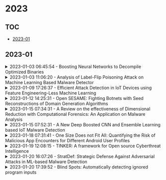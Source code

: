 # 2023

## TOC

- [2023-01](#2023-01)

## 2023-01

<details>

<summary>2023-01-03 06:45:54 - Boosting Neural Networks to Decompile Optimized Binaries</summary>

- *Ying Cao, Ruigang Liang, Kai Chen, Peiwei Hu*

- `2301.00969v1` - [abs](http://arxiv.org/abs/2301.00969v1) - [pdf](http://arxiv.org/pdf/2301.00969v1)

> Decompilation aims to transform a low-level program language (LPL) (eg., binary file) into its functionally-equivalent high-level program language (HPL) (e.g., C/C++). It is a core technology in software security, especially in vulnerability discovery and malware analysis. In recent years, with the successful application of neural machine translation (NMT) models in natural language processing (NLP), researchers have tried to build neural decompilers by borrowing the idea of NMT. They formulate the decompilation process as a translation problem between LPL and HPL, aiming to reduce the human cost required to develop decompilation tools and improve their generalizability. However, state-of-the-art learning-based decompilers do not cope well with compiler-optimized binaries. Since real-world binaries are mostly compiler-optimized, decompilers that do not consider optimized binaries have limited practical significance. In this paper, we propose a novel learning-based approach named NeurDP, that targets compiler-optimized binaries. NeurDP uses a graph neural network (GNN) model to convert LPL to an intermediate representation (IR), which bridges the gap between source code and optimized binary. We also design an Optimized Translation Unit (OTU) to split functions into smaller code fragments for better translation performance. Evaluation results on datasets containing various types of statements show that NeurDP can decompile optimized binaries with 45.21% higher accuracy than state-of-the-art neural decompilation frameworks.

</details>

<details>

<summary>2023-01-03 11:06:20 - Analysis of Label-Flip Poisoning Attack on Machine Learning Based Malware Detector</summary>

- *Kshitiz Aryal, Maanak Gupta, Mahmoud Abdelsalam*

- `2301.01044v1` - [abs](http://arxiv.org/abs/2301.01044v1) - [pdf](http://arxiv.org/pdf/2301.01044v1)

> With the increase in machine learning (ML) applications in different domains, incentives for deceiving these models have reached more than ever. As data is the core backbone of ML algorithms, attackers shifted their interest toward polluting the training data. Data credibility is at even higher risk with the rise of state-of-art research topics like open design principles, federated learning, and crowd-sourcing. Since the machine learning model depends on different stakeholders for obtaining data, there are no reliable automated mechanisms to verify the veracity of data from each source.   Malware detection is arduous due to its malicious nature with the addition of metamorphic and polymorphic ability in the evolving samples. ML has proven to solve the zero-day malware detection problem, which is unresolved by traditional signature-based approaches. The poisoning of malware training data can allow the malware files to go undetected by the ML-based malware detectors, helping the attackers to fulfill their malicious goals. A feasibility analysis of the data poisoning threat in the malware detection domain is still lacking. Our work will focus on two major sections: training ML-based malware detectors and poisoning the training data using the label-poisoning approach. We will analyze the robustness of different machine learning models against data poisoning with varying volumes of poisoning data.

</details>

<details>

<summary>2023-01-09 17:26:37 - Efficient Attack Detection in IoT Devices using Feature Engineering-Less Machine Learning</summary>

- *Arshiya Khan, Chase Cotton*

- `2301.03532v1` - [abs](http://arxiv.org/abs/2301.03532v1) - [pdf](http://arxiv.org/pdf/2301.03532v1)

> Through the generalization of deep learning, the research community has addressed critical challenges in the network security domain, like malware identification and anomaly detection. However, they have yet to discuss deploying them on Internet of Things (IoT) devices for day-to-day operations. IoT devices are often limited in memory and processing power, rendering the compute-intensive deep learning environment unusable. This research proposes a way to overcome this barrier by bypassing feature engineering in the deep learning pipeline and using raw packet data as input. We introduce a feature engineering-less machine learning (ML) process to perform malware detection on IoT devices. Our proposed model, "Feature engineering-less-ML (FEL-ML)," is a lighter-weight detection algorithm that expends no extra computations on "engineered" features. It effectively accelerates the low-powered IoT edge. It is trained on unprocessed byte-streams of packets. Aside from providing better results, it is quicker than traditional feature-based methods. FEL-ML facilitates resource-sensitive network traffic security with the added benefit of eliminating the significant investment by subject matter experts in feature engineering.

</details>

<details>

<summary>2023-01-12 14:25:31 - Open SESAME: Fighting Botnets with Seed Reconstructions of Domain Generation Algorithms</summary>

- *Nils Weissgerber, Thorsten Jenke, Elmar Padilla, Lilli Bruckschen*

- `2301.05048v1` - [abs](http://arxiv.org/abs/2301.05048v1) - [pdf](http://arxiv.org/pdf/2301.05048v1)

> An important aspect of many botnets is their capability to generate pseudorandom domain names using Domain Generation Algorithms (DGAs). A cyber criminal can register such domains to establish periodically changing rendezvous points with the bots. DGAs make use of seeds to generate sets of domains. Seeds can easily be changed in order to generate entirely new groups of domains while using the same underlying algorithm. While this requires very little manual effort for an adversary, security specialists typically have to manually reverse engineer new malware strains to reconstruct the seeds. Only when the seed and DGA are known, past and future domains can be generated, efficiently attributed, blocked, sinkholed or used for a take-down. Common counters in the literature consist of databases or Machine Learning (ML) based detectors to keep track of past and future domains of known DGAs and to identify DGA-generated domain names, respectively. However, database based approaches can not detect domains generated by new DGAs, and ML approaches can not generate future domain names. In this paper, we introduce SESAME, a system that combines the two above-mentioned approaches and contains a module for automatic Seed Reconstruction, which is, to our knowledge, the first of its kind. It is used to automatically classify domain names, rate their novelty, and determine the seeds of the underlying DGAs. SESAME consists of multiple DGA-specific Seed Reconstructors and is designed to work purely based on domain names, as they are easily obtainable from observing the network traffic. We evaluated our approach on 20.8 gigabytes of DNS-lookups. Thereby, we identified 17 DGAs, of which 4 were entirely new to us.

</details>

<details>

<summary>2023-01-15 07:34:31 - A Review on the effectiveness of Dimensional Reduction with Computational Forensics: An Application on Malware Analysis</summary>

- *Aye Thaw Da Naing, Justin Soh Beng Guan, Yarzar Shwe Win, Jonathan Pan*

- `2301.06031v1` - [abs](http://arxiv.org/abs/2301.06031v1) - [pdf](http://arxiv.org/pdf/2301.06031v1)

> The Android operating system is pervasively adopted as the operating system platform of choice for smart devices. However, the strong adoption has also resulted in exponential growth in the number of Android based malicious software or malware. To deal with such cyber threats as part of cyber investigation and digital forensics, computational techniques in the form of machine learning algorithms are applied for such malware identification, detection and forensics analysis. However, such Computational Forensics modelling techniques are constrained the volume, velocity, variety and veracity of the malware landscape. This in turn would affect its identification and detection effectiveness. Such consequence would inherently induce the question of sustainability with such solution approach. One approach to optimise effectiveness is to apply dimensional reduction techniques like Principal Component Analysis with the intent to enhance algorithmic performance. In this paper, we evaluate the effectiveness of the application of Principle Component Analysis on Computational Forensics task of detecting Android based malware. We applied our research hypothesis to three different datasets with different machine learning algorithms. Our research result showed that the dimensionally reduced dataset would result in a measure of degradation in accuracy performance.

</details>

<details>

<summary>2023-01-15 07:52:31 - A New Deep Boosted CNN and Ensemble Learning based IoT Malware Detection</summary>

- *Saddam Hussain Khan, Wasi Ullah*

- `2212.08008v3` - [abs](http://arxiv.org/abs/2212.08008v3) - [pdf](http://arxiv.org/pdf/2212.08008v3)

> Security issues are threatened in various types of networks, especially in the Internet of Things (IoT) environment that requires early detection. IoT is the network of real-time devices like home automation systems and can be controlled by open-source android devices, which can be an open ground for attackers. Attackers can access the network credentials, initiate a different kind of security breach, and compromises network control. Therefore, timely detecting the increasing number of sophisticated malware attacks is the challenge to ensure the credibility of network protection. In this regard, we have developed a new malware detection framework, Deep Squeezed-Boosted and Ensemble Learning (DSBEL), comprised of novel Squeezed-Boosted Boundary-Region Split-Transform-Merge (SB-BR-STM) CNN and ensemble learning. The proposed STM block employs multi-path dilated convolutional, Boundary, and regional operations to capture the homogenous and heterogeneous global malicious patterns. Moreover, diverse feature maps are achieved using transfer learning and multi-path-based squeezing and boosting at initial and final levels to learn minute pattern variations. Finally, the boosted discriminative features are extracted from the developed deep SB-BR-STM CNN and provided to the ensemble classifiers (SVM, MLP, and AdabooSTM1) to improve the hybrid learning generalization. The performance analysis of the proposed DSBEL framework and SB-BR-STM CNN against the existing techniques have been evaluated by the IOT_Malware dataset on standard performance measures. Evaluation results show progressive performance as 98.50% accuracy, 97.12% F1-Score, 91.91% MCC, 95.97 % Recall, and 98.42 % Precision. The proposed malware analysis framework is robust and helpful for the timely detection of malicious activity and suggests future strategies

</details>

<details>

<summary>2023-01-18 07:31:41 - One Size Does not Fit All: Quantifying the Risk of Malicious App Encounters for Different Android User Profiles</summary>

- *Savino Dambra, Leyla Bilge, Platon Kotzias, Yun Shen, Juan Caballero*

- `2301.07346v1` - [abs](http://arxiv.org/abs/2301.07346v1) - [pdf](http://arxiv.org/pdf/2301.07346v1)

> Previous work has investigated the particularities of security practices within specific user communities defined based on country of origin, age, prior tech abuse, and economic status. Their results highlight that current security solutions that adopt a one-size-fits-all-users approach ignore the differences and needs of particular user communities. However, those works focus on a single community or cluster users into hard-to-interpret sub-populations.   In this work, we perform a large-scale quantitative analysis of the risk of encountering malware and other potentially unwanted applications (PUA) across user communities. At the core of our study is a dataset of app installation logs collected from 12M Android mobile devices. Leveraging user-installed apps, we define intuitive profiles based on users' interests (e.g., gamers and investors), and fit a subset of 5.4M devices to those profiles. Our analysis is structured in three parts. First, we perform risk analysis on the whole population to measure how the risk of malicious app encounters is affected by different factors. Next, we create different profiles to investigate whether risk differences across users may be due to their interests. Finally, we compare a per-profile approach for classifying clean and infected devices with the classical approach that considers the whole population.   We observe that features such as the diversity of the app signers and the use of alternative markets highly correlate with the risk of malicious app encounters. We also discover that some profiles such as gamers and social-media users are exposed to more than twice the risks experienced by the average users. We also show that the classification outcome has a marked accuracy improvement when using a per-profile approach to train the prediction models. Overall, our results confirm the inadequacy of one-size-fits-all protection solutions.

</details>

<details>

<summary>2023-01-19 12:08:15 - TINKER: A framework for Open source Cyberthreat Intelligence</summary>

- *Nidhi Rastogi, Sharmishtha Dutta, Mohammed J. Zaki, Alex Gittens, Charu Aggarwal*

- `2102.05571v6` - [abs](http://arxiv.org/abs/2102.05571v6) - [pdf](http://arxiv.org/pdf/2102.05571v6)

> Threat intelligence on malware attacks and campaigns is increasingly being shared with other security experts for a cost or for free. Other security analysts use this intelligence to inform them of indicators of compromise, attack techniques, and preventative actions. Security analysts prepare threat analysis reports after investigating an attack, an emerging cyber threat, or a recently discovered vulnerability. Collectively known as cyber threat intelligence (CTI), the reports are typically in an unstructured format and, therefore, challenging to integrate seamlessly into existing intrusion detection systems. This paper proposes a framework that uses the aggregated CTI for analysis and defense at scale. The information is extracted and stored in a structured format using knowledge graphs such that the semantics of the threat intelligence can be preserved and shared at scale with other security analysts. Specifically, we propose the first semi-supervised open-source knowledge graph-based framework, TINKER, to capture cyber threat information and its context. Following TINKER, we generate a Cyberthreat Intelligence Knowledge Graph (CTI-KG) and demonstrate the usage using different use cases.

</details>

<details>

<summary>2023-01-20 16:07:26 - StratDef: Strategic Defense Against Adversarial Attacks in ML-based Malware Detection</summary>

- *Aqib Rashid, Jose Such*

- `2202.07568v4` - [abs](http://arxiv.org/abs/2202.07568v4) - [pdf](http://arxiv.org/pdf/2202.07568v4)

> Over the years, most research towards defenses against adversarial attacks on machine learning models has been in the image recognition domain. The malware detection domain has received less attention despite its importance. Moreover, most work exploring these defenses has focused on several methods but with no strategy when applying them. In this paper, we introduce StratDef, which is a strategic defense system based on a moving target defense approach. We overcome challenges related to the systematic construction, selection, and strategic use of models to maximize adversarial robustness. StratDef dynamically and strategically chooses the best models to increase the uncertainty for the attacker while minimizing critical aspects in the adversarial ML domain, like attack transferability. We provide the first comprehensive evaluation of defenses against adversarial attacks on machine learning for malware detection, where our threat model explores different levels of threat, attacker knowledge, capabilities, and attack intensities. We show that StratDef performs better than other defenses even when facing the peak adversarial threat. We also show that, of the existing defenses, only a few adversarially-trained models provide substantially better protection than just using vanilla models but are still outperformed by StratDef.

</details>

<details>

<summary>2023-01-20 17:39:52 - Blind Spots: Automatically detecting ignored program inputs</summary>

- *Henrik Brodin, Evan Sultanik, Marek Surovič*

- `2301.08700v1` - [abs](http://arxiv.org/abs/2301.08700v1) - [pdf](http://arxiv.org/pdf/2301.08700v1)

> A blind spot is any input to a program that can be arbitrarily mutated without affecting the program's output. Blind spots can be used for steganography or to embed malware payloads. If blind spots overlap file format keywords, they indicate parsing bugs that can lead to differentials. This paper formalizes the operational semantics of blind spots, leading to a technique that automatically detects blind spots based on dynamic information flow tracking. An efficient implementation is introduced an evaluated against a corpus of over a thousand diverse PDFs. There are zero false-positive blind spot classifications and the missed detection rate is bounded above by 11%. On average, at least 5% of each PDF file is completely ignored by the parser. Our results show promise that this technique is an efficient automated means to detect parser bugs and differentials. Nothing in the technique is tied to PDF in general, so it can be immediately applied to other notoriously difficult-to-parse formats like ELF, X.509, and XML.

</details>


